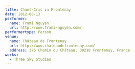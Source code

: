 ```yaml
---
title: Chant-Cris in Frontenay
date: 2012-08-13
performer:
  name: Trami Nguyen
  url: http://www.trami-nguyen.com/
performertype: Person
venue:
  name: Château de Frontenay
  url: http://www.chateaudefrontenay.com/
  address: 375 Chemin du Château, 39210 Frontenay, France
works:
  - Three Sky Studies
---
```

